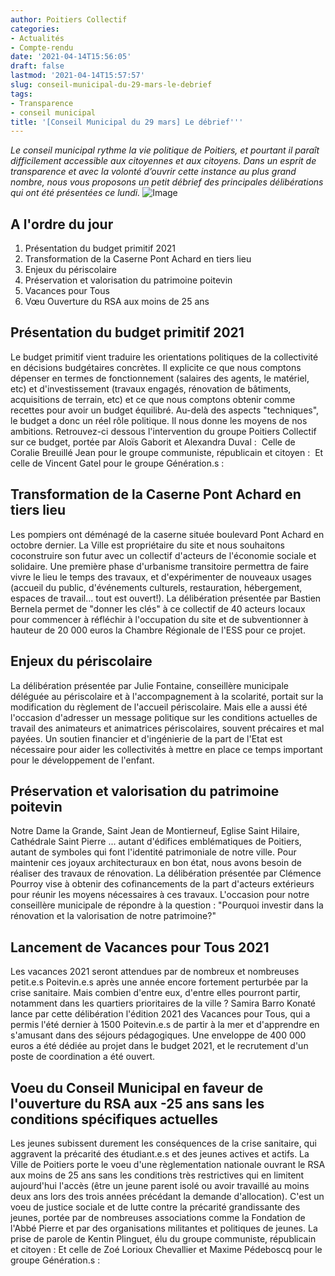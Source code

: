 ```yaml
---
author: Poitiers Collectif
categories:
- Actualités
- Compte-rendu
date: '2021-04-14T15:56:05'
draft: false
lastmod: '2021-04-14T15:57:57'
slug: conseil-municipal-du-29-mars-le-debrief
tags:
- Transparence
- conseil municipal
title: '[Conseil Municipal du 29 mars] Le débrief'''
---
```


_Le conseil municipal rythme la vie politique de Poitiers, et pourtant il paraît difficilement accessible aux citoyennes et aux citoyens. Dans un esprit de transparence et avec la volonté d’ouvrir cette instance au plus grand nombre, nous vous proposons un petit débrief des principales délibérations qui ont été présentées ce lundi._ ![Image](https://elus.poitierscollectif.fr/wp-content/uploads/2021/02/conseil-municipal-1024x683.jpg)  

## A l'ordre du jour

  1. Présentation du budget primitif 2021
  2. Transformation de la Caserne Pont Achard en tiers lieu
  3. Enjeux du périscolaire
  4. Préservation et valorisation du patrimoine poitevin
  5. Vacances pour Tous
  6. Vœu Ouverture du RSA aux moins de 25 ans

## Présentation du budget primitif 2021

Le budget primitif vient traduire les orientations politiques de la collectivité en décisions budgétaires concrètes. Il explicite ce que nous comptons dépenser en termes de fonctionnement (salaires des agents, le matériel, etc) et d'investissement (travaux engagés, rénovation de bâtiments, acquisitions de terrain, etc) et ce que nous comptons obtenir comme recettes pour avoir un budget équilibré. Au-delà des aspects "techniques", le budget a donc un réel rôle politique. Il nous donne les moyens de nos ambitions. Retrouvez-ci dessous l'intervention du groupe Poitiers Collectif sur ce budget, portée par Aloïs Gaborit et Alexandra Duval : ﻿ Celle de Coralie Breuillé Jean pour le groupe communiste, républicain et citoyen : ﻿ Et celle de Vincent Gatel pour le groupe Génération.s : 

## Transformation de la Caserne Pont Achard en tiers lieu

Les pompiers ont déménagé de la caserne située boulevard Pont Achard en octobre dernier. La Ville est propriétaire du site et nous souhaitons coconstruire son futur avec un collectif d'acteurs de l'économie sociale et solidaire. Une première phase d'urbanisme transitoire permettra de faire vivre le lieu le temps des travaux, et d'expérimenter de nouveaux usages (accueil du public, d'événements culturels, restauration, hébergement, espaces de travail... tout est ouvert!). La délibération présentée par Bastien Bernela permet de "donner les clés" à ce collectif de 40 acteurs locaux pour commencer à réfléchir à l'occupation du site et de subventionner à hauteur de 20 000 euros la Chambre Régionale de l'ESS pour ce projet. 

## Enjeux du périscolaire

La délibération présentée par Julie Fontaine, conseillère municipale déléguée au périscolaire et à l'accompagnement à la scolarité, portait sur la modification du règlement de l'accueil périscolaire. Mais elle a aussi été l'occasion d'adresser un message politique sur les conditions actuelles de travail des animateurs et animatrices périscolaires, souvent précaires et mal payées. Un soutien financier et d'ingénierie de la part de l'Etat est nécessaire pour aider les collectivités à mettre en place ce temps important pour le développement de l'enfant. ﻿

## Préservation et valorisation du patrimoine poitevin

Notre Dame la Grande, Saint Jean de Montierneuf, Eglise Saint Hilaire, Cathédrale Saint Pierre ... autant d'édifices emblématiques de Poitiers, autant de symboles qui font l'identité patrimoniale de notre ville. Pour maintenir ces joyaux architecturaux en bon état, nous avons besoin de réaliser des travaux de rénovation. La délibération présentée par Clémence Pourroy vise à obtenir des cofinancements de la part d'acteurs extérieurs pour réunir les moyens nécessaires à ces travaux. L'occasion pour notre conseillère municipale de répondre à la question : "Pourquoi investir dans la rénovation et la valorisation de notre patrimoine?" 

## Lancement de Vacances pour Tous 2021

Les vacances 2021 seront attendues par de nombreux et nombreuses petit.e.s Poitevin.e.s après une année encore fortement perturbée par la crise sanitaire. Mais combien d'entre eux, d'entre elles pourront partir, notamment dans les quartiers prioritaires de la ville ? Samira Barro Konaté lance par cette délibération l'édition 2021 des Vacances pour Tous, qui a permis l'été dernier à 1500 Poitevin.e.s de partir à la mer et d'apprendre en s'amusant dans des séjours pédagogiques. Une enveloppe de 400 000 euros a été dédiée au projet dans le budget 2021, et le recrutement d'un poste de coordination a été ouvert. 

## Voeu du Conseil Municipal en faveur de l'ouverture du RSA aux -25 ans sans les conditions spécifiques actuelles

Les jeunes subissent durement les conséquences de la crise sanitaire, qui aggravent la précarité des étudiant.e.s et des jeunes actives et actifs. La Ville de Poitiers porte le voeu d'une règlementation nationale ouvrant le RSA aux moins de 25 ans sans les conditions très restrictives qui en limitent aujourd'hui l'accès (être un jeune parent isolé ou avoir travaillé au moins deux ans lors des trois années précédant la demande d'allocation). C'est un voeu de justice sociale et de lutte contre la précarité grandissante des jeunes, portée par de nombreuses associations comme la Fondation de l'Abbé Pierre et par des organisations militantes et politiques de jeunes. La prise de parole de Kentin Plinguet, élu du groupe communiste, républicain et citoyen :  Et celle de Zoé Lorioux Chevallier et Maxime Pédeboscq pour le groupe Génération.s :
